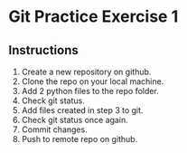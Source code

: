 # Git Practice Exercise 1

## Instructions

1. Create a new repository on github.
2. Clone the repo on your local machine.
3. Add 2 python files to the repo folder.
4. Check git status.
5. Add files created in step 3 to git.
6. Check git status once again.
7. Commit changes.
8. Push to remote repo on github.